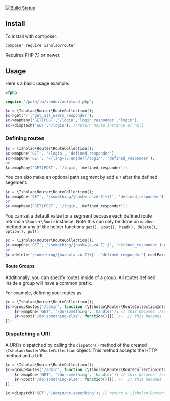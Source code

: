 
[![Build Status](https://travis-ci.org/isholao/router.svg?branch=master)](https://travis-ci.org/isholao/router)

Install
-------

To install with composer:

```sh
composer require isholao/router
```

Requires PHP 7.1 or newer.

Usage
-----

Here's a basic usage example:

```php
<?php

require '/path/to/vendor/autoload.php';

$c = \Isholao\Router\RouteCollection();
$c->get('/','get_all_users_responder');
$c->mapMany('GET|POST','/login','login_responder','login');
$c->disptach('GET','/login'); //return Route instance or null
```
### Defining routes

```php
$c = \Isholao\Router\RouteCollection();
$c->mapOne('GET', '/login', 'defined_responder');
$c->mapOne('GET', '/{lang=(?:en|de)}/login', 'defined_responder');
or
$c->mapMany('GET|POST', '/login, 'defined_responder');
```

You can also make an optional path segment by add a `?` after the defined segement.

```php
$c = \Isholao\Router\RouteCollection();
$c->mapOne('GET', '/something/{hash=[a-zA-Z]+}?', 'defined_responder');
or
$c->mapMany('GET|POST', '/login, 'defined_responder');
```

You can set a default value for a segment because each defined route returns a `\Router\Route` instance. Note this can only be done on `mapOne` method or any of the helper functions `get(), post(), head(), delete(), option(), put()`

```php
$c = \Isholao\Router\RouteCollection();
$c->mapOne('GET', '/something/{hash=[a-zA-Z]+}', 'defined_responder')->setParam('hash','asd8asdasd9');
or
$c->delete('/something/{hash=[a-zA-Z]+}', 'defined_responder')->setParam('hash','asd8asdasd9');
```

#### Route Groups

Additionally, you can specify routes inside of a group. All routes defined inside a group will have a common prefix.

For example, defining your routes as:

```php
$c = \Isholao\Router\RouteCollection();
$c->groupRoutes('/admin', function (\Isholao\Router\RouteCollectionInterface $r) {
    $r->mapOne('GET', '/do-something', 'handler'); // this becomes `/admin/do-something`
    $r->post('/do-something-else', function(){}); //  // this becomes `/admin/do-another-thing`
});
```

### Dispatching a URI

A URI is dispatched by calling the `dispatch()` method of the created `\Isholao\Router\RouteCollection` object. This method
accepts the HTTP method and a URI. 

```php
$c = \Isholao\Router\RouteCollection();
$c->groupRoutes('/admin', function (\Isholao\Router\RouteCollectionInterface $r) {
    $r->mapOne('GET', '/do-something', 'handler'); // this becomes `/admin/do-something`
    $r->post('/do-something-else', function(){}); //  // this becomes `/admin/do-another-thing`
});

$c->dispatch('GET','/admin/do-something'); // return a \Isholao\Router\Route instance or null
```

